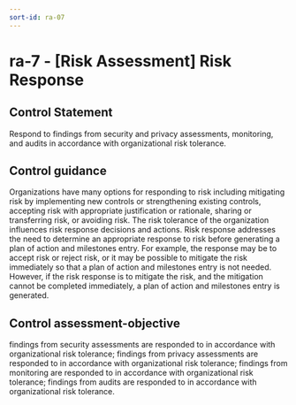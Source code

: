 ```yaml
---
sort-id: ra-07
---
```


# ra-7 - \[Risk Assessment\] Risk Response

## Control Statement

Respond to findings from security and privacy assessments, monitoring, and audits in accordance with organizational risk tolerance.

## Control guidance

Organizations have many options for responding to risk including mitigating risk by implementing new controls or strengthening existing controls, accepting risk with appropriate justification or rationale, sharing or transferring risk, or avoiding risk. The risk tolerance of the organization influences risk response decisions and actions. Risk response addresses the need to determine an appropriate response to risk before generating a plan of action and milestones entry. For example, the response may be to accept risk or reject risk, or it may be possible to mitigate the risk immediately so that a plan of action and milestones entry is not needed. However, if the risk response is to mitigate the risk, and the mitigation cannot be completed immediately, a plan of action and milestones entry is generated.

## Control assessment-objective

findings from security assessments are responded to in accordance with organizational risk tolerance;
findings from privacy assessments are responded to in accordance with organizational risk tolerance;
findings from monitoring are responded to in accordance with organizational risk tolerance;
findings from audits are responded to in accordance with organizational risk tolerance.
